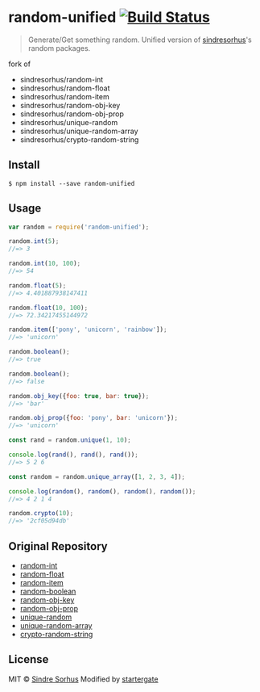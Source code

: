 # random-unified [![Build Status](https://travis-ci.org/startergate/random-unified.svg?branch=master)](https://travis-ci.org/startergate/random-unified)

> Generate/Get something random. Unified version of [sindresorhus](https://github.com/sindresorhus)'s random packages.

fork of
 * sindresorhus/random-int
 * sindresorhus/random-float
 * sindresorhus/random-item
 * sindresorhus/random-obj-key
 * sindresorhus/random-obj-prop
 * sindresorhus/unique-random
 * sindresorhus/unique-random-array
 * sindresorhus/crypto-random-string


## Install

```
$ npm install --save random-unified
```


## Usage

```js
var random = require('random-unified');

random.int(5);
//=> 3

random.int(10, 100);
//=> 54

random.float(5);
//=> 4.401887938147411

random.float(10, 100);
//=> 72.34217455144972

random.item(['pony', 'unicorn', 'rainbow']);
//=> 'unicorn'

random.boolean();
//=> true

random.boolean();
//=> false

random.obj_key({foo: true, bar: true});
//=> 'bar'

random.obj_prop({foo: 'pony', bar: 'unicorn'});
//=> 'unicorn'

const rand = random.unique(1, 10);

console.log(rand(), rand(), rand());
//=> 5 2 6

const random = random.unique_array([1, 2, 3, 4]);

console.log(random(), random(), random(), random());
//=> 4 2 1 4

random.crypto(10);
//=> '2cf05d94db'
```
## Original Repository

- [random-int](https://github.com/sindresorhus/random-int)
- [random-float](https://github.com/sindresorhus/random-float)
- [random-item](https://github.com/sindresorhus/random-item)
- [random-boolean](https://github.com/sindresorhus/random-boolean)
- [random-obj-key](https://github.com/sindresorhus/random-obj-key)
- [random-obj-prop](https://github.com/sindresorhus/random-obj-prop)
- [unique-random](https://github.com/sindresorhus/unique-random)
- [unique-random-array](https://github.com/sindresorhus/unique-random-array)
- [crypto-random-string](https://github.com/sindresorhus/crypto-random-string)


## License

MIT © [Sindre Sorhus](http://sindresorhus.com)
Modified by [startergate](https://github.com/startergate)
